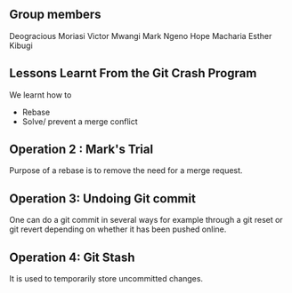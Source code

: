 
## Group members
Deogracious Moriasi
Victor Mwangi
Mark Ngeno
Hope Macharia
Esther Kibugi

## Lessons Learnt From the Git Crash Program

We learnt how to
- Rebase
- Solve/ prevent a merge conflict

## Operation 2 : Mark's Trial
Purpose of a rebase is to remove the need for a merge request.

## Operation 3: Undoing Git commit
One can do a git commit in several ways for example through a git reset or git revert depending on whether it has been pushed online.

## Operation 4: Git Stash
It is used to temporarily store uncommitted changes.